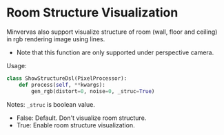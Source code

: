 # Room Structure Visualization

Minvervas also support visualize structure of room (wall, floor and ceiling) in rgb rendering image using lines.

* Note that this function are only supported under perspective camera.

Usage:
```python
class ShowStructureDsl(PixelProcessor):
    def process(self, **kwargs):
        gen_rgb(distort=0, noise=0, _struc=True)
```

Notes:
`_struc` is boolean value.
* False: Default. Don't visualize room structure.
* True: Enable room structure visualization.